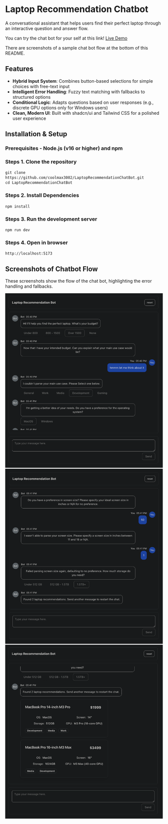 # Laptop Recommendation Chatbot
A conversational assistant that helps users find their perfect laptop through an interactive question and answer flow.

You can try the chat bot for your self at this link!
[Live Demo](https://coolmax3002.github.io/LaptopRecommendationChatBot/)

There are screenshots of a sample chat bot flow at the bottom of this README.

## Features
-   **Hybrid Input System**: Combines button-based selections for simple choices with free-text input
-   **Intelligent Error Handling**: Fuzzy text matching with fallbacks to structured options
-   **Conditional Logic**: Adapts questions based on user responses (e.g., discrete GPU options only for Windows users)
-   **Clean, Modern UI**: Built with shadcn/ui and Tailwind CSS for a polished user experience

## Installation & Setup
### Prerequisites - Node.js (v16 or higher) and npm

### Steps 1.  **Clone the repository** 
    git clone https://github.com/coolmax3002/LaptopRecommendationChatBot.git
    cd LaptopRecommendationChatBot 
    
### Steps 2.  **Install Dependencies** 
    npm install

### Steps 3.  **Run the development server** 
    npm run dev
  
### Steps 4.  **Open in browser** 
    http://localhost:5173

## Screenshots of Chatbot Flow
These screenshots show the flow of the chat bot, highlighting the error handling and fallbacks.

![Demo part 1](/src/assets/chatbot-demo-1.png)
![Demo part 2](/src/assets/chatbot-demo-2.png)
![Demo part 3](/src/assets/chatbot-demo-3.png)

